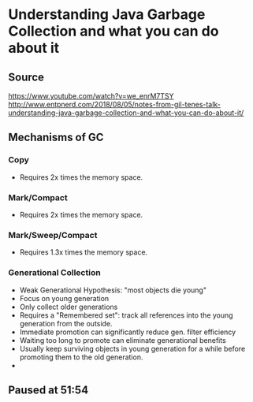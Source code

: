 # Understanding Java Garbage Collection and what you can do about it

## Source

https://www.youtube.com/watch?v=we_enrM7TSY  
http://www.entpnerd.com/2018/08/05/notes-from-gil-tenes-talk-understanding-java-garbage-collection-and-what-you-can-do-about-it/

## Mechanisms of GC

### Copy
   
   - Requires 2x times the memory space.  

### Mark/Compact

   - Requires 2x times the memory space.  
   
### Mark/Sweep/Compact
   
   - Requires 1.3x times the memory space.  
   
### Generational Collection
  
   - Weak Generational Hypothesis: "most objects die young"  
   - Focus on young generation  
   - Only collect older generations  
   - Requires a "Remembered set": track all references into the young generation from the outside.   
   - Immediate promotion can significantly reduce gen. filter efficiency  
   - Waiting too long to promote can eliminate generational benefits  
   - Usually keep surviving objects in young generation for a while before promoting them to the old generation.  
   - 

## Paused at 51:54

